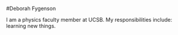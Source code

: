 #Deborah Fygenson

I am a physics faculty member at UCSB.
My responsibilities include:  learning new things.
